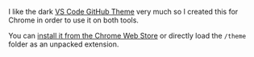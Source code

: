 I like the dark [VS Code GitHub Theme](https://marketplace.visualstudio.com/items?itemName=GitHub.github-vscode-theme) very much so I created this for Chrome in order to use it on both tools.

You can [install it from the Chrome Web Store](https://chrome.google.com/webstore/detail/github-theme/gmjnabaaiekoldfegadnbgaadoaijbjn) or directly load the `/theme` folder as an unpacked extension.
